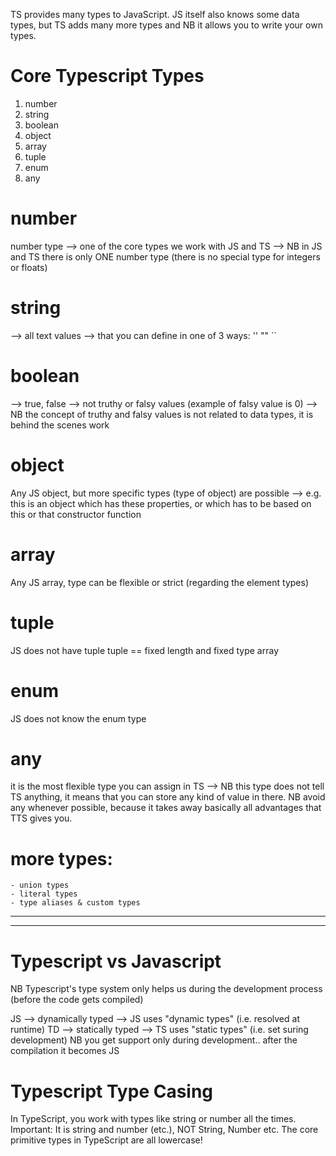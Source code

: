 TS provides many types to JavaScript. JS itself also knows some data types, but TS adds many more types and NB it allows you to write your own types.

# Core Typescript Types
1. number
2. string
3. boolean
4. object
5. array
6. tuple
7. enum
8. any

# number
number type --> one of the core types we work with JS and TS
--> NB in JS and TS there is only ONE number type (there is no special type for integers or floats)

# string
--> all text values --> that you can define in one of 3 ways:
''
""
``

# boolean
--> true, false
--> not truthy or falsy values (example of falsy value is 0) --> NB the concept of truthy and falsy values is not related to data types, it is behind the scenes work

# object
Any JS object, but more specific types (type of object) are possible --> e.g. this is an object which has these properties, or which has to be based on this or that constructor function

# array
Any JS array, type can be flexible or strict (regarding the element types)

# tuple
JS does not have tuple
tuple == fixed length and fixed type array

# enum
JS does not know the enum type

# any
it is the most flexible type you can assign in TS --> NB this type does not tell TS anything, it means that you can store any kind of value in there.
NB avoid any whenever possible, because it takes away basically all advantages that TTS gives you.


# more types:
    - union types
    - literal types
    - type aliases & custom types

--------------------------
--------------------------

# Typescript  vs Javascript
NB Typescript's type system only helps us during the development process (before the code gets compiled)

JS --> dynamically typed --> JS uses "dynamic types" (i.e. resolved at runtime)
TD --> statically typed --> TS uses "static types" (i.e. set suring development) NB you get support only during development.. after the compilation it becomes JS


# Typescript Type Casing
In TypeScript, you work with types like string or number all the times.
Important: It is string and number (etc.), NOT String, Number etc.
The core primitive types in TypeScript are all lowercase!
